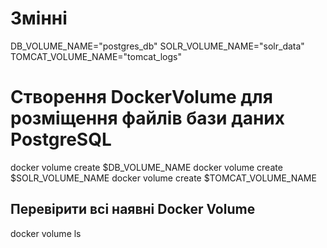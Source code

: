 # Змінні
DB_VOLUME_NAME="postgres_db"
SOLR_VOLUME_NAME="solr_data"
TOMCAT_VOLUME_NAME="tomcat_logs"
# Створення DockerVolume для розміщення файлів бази даних PostgreSQL
docker volume create $DB_VOLUME_NAME
docker volume create $SOLR_VOLUME_NAME
docker volume create $TOMCAT_VOLUME_NAME
## Перевірити всі наявні Docker Volume
docker volume ls

